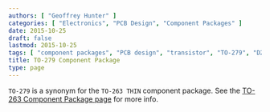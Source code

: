 ```yaml
---
authors: [ "Geoffrey Hunter" ]
categories: [ "Electronics", "PCB Design", "Component Packages" ]
date: 2015-10-25
draft: false
lastmod: 2015-10-25
tags: [ "component packages", "PCB design", "transistor", "TO-279", "D2PAK", "TO-263", "TO-263 THIN" ]
title: TO-279 Component Package
type: page
---
```


`TO-279` is a synonym for the `TO-263 THIN` component package. See the [TO-263 Component Package page](../to-263-component-package) for more info.

